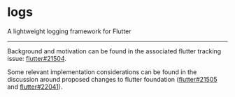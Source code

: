 # logs
A lightweight logging framework for Flutter

---

Background and motivation can be found in the associated flutter tracking issue: [flutter#21504](https://github.com/flutter/flutter/issues/21504).  

Some relevant implementation considerations can be found in the discussion around proposed changes to flutter foundation  ([flutter#21505](https://github.com/flutter/flutter/pull/21505) and [flutter#22041](https://github.com/flutter/flutter/pull/22041)).
